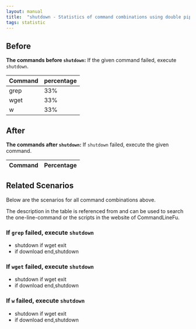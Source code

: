 ```yaml
---
layout: manual
title:  "shutdown - Statistics of command combinations using double pipe"
tags: statistic
---
```


## Before

__The commands before `shutdown`:__ If the given command failed, execute `shutdown`.

| Command | percentage |
|--------|--------|
| grep | 33% |
| wget | 33% |
| w | 33% |



## After

__The commands after `shutdown`:__ If `shutdown` failed, execute the given command.

| Command | Percentage | 
|-------|--------|



## Related Scenarios

Below are the scenarios for all command combinations above.

The description in the table is referenced from and can be used to search the one-line-command or the scripts in the website of CommandLineFu.


### If `grep` failed, execute `shutdown`

- shutdown if wget exit
- if download end,shutdown

            
### If `wget` failed, execute `shutdown`

- shutdown if wget exit
- if download end,shutdown

            
### If `w` failed, execute `shutdown`

- shutdown if wget exit
- if download end,shutdown

            


